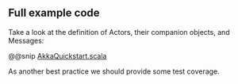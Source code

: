 ## Full example code
 
Take a look at the definition of Actors, their companion objects, and Messages:
 
@@snip [AkkaQuickstart.scala](/$g8src$/scala/$package$/AkkaQuickstart.scala)
 
As another best practice we should provide some test coverage.
